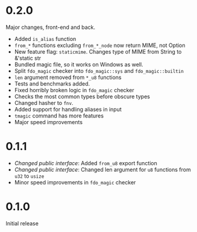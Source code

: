 # 0.2.0

Major changes, front-end and back.

- Added `is_alias` function
- `from_*` functions excluding `from_*_node` now return MIME, not Option<MIME>
- New feature flag: `staticmime`. Changes type of MIME from String to &'static str
- Bundled magic file, so it works on Windows as well.
- Split `fdo_magic` checker into `fdo_magic::sys` and `fdo_magic::builtin`
- `len` argument removed from `*_u8` functions
- Tests and benchmarks added.
- Fixed horribly broken logic in `fdo_magic` checker
- Checks the most common types before obscure types
- Changed hasher to `fnv`.
- Added support for handling aliases in input
- `tmagic` command has more features
- Major speed improvements

# 0.1.1
 
- *Changed public interface*: Added `from_u8` export function
- *Changed public interface*: Changed len argument for `u8` functions from `u32` to `usize`
- Minor speed improvements in `fdo_magic` checker

 
# 0.1.0
 
Initial release
